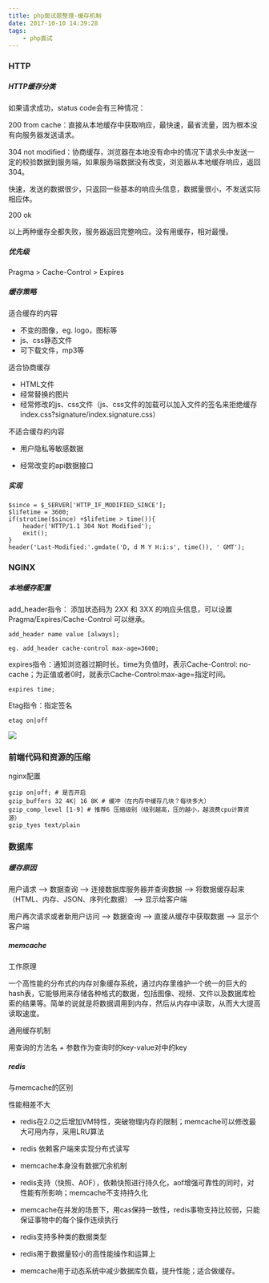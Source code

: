 ```yaml
---
title: php面试题整理-缓存机制
date: 2017-10-10 14:39:28
tags:
	- php面试
---
```

### HTTP ###

##### HTTP缓存分类 #####

如果请求成功，status code会有三种情况：

200 from cache：直接从本地缓存中获取响应，最快速，最省流量，因为根本没有向服务器发送请求。

304 not modified：协商缓存，浏览器在本地没有命中的情况下请求头中发送一定的校验数据到服务端，如果服务端数据没有改变，浏览器从本地缓存响应，返回304。

快速，发送的数据很少，只返回一些基本的响应头信息，数据量很小，不发送实际相应体。

200 ok
		
以上两种缓存全都失败，服务器返回完整响应。没有用缓存，相对最慢。

<!-- more -->

##### 优先级 #####

Pragma > Cache-Control > Expires

##### 缓存策略 #####
		
适合缓存的内容

- 不变的图像，eg. logo，图标等
- js、css静态文件
- 可下载文件，mp3等

适合协商缓存

- HTML文件
- 经常替换的图片
- 经常修改的js、css文件（js、css文件的加载可以加入文件的签名来拒绝缓存 index.css?signature/index.signature.css）

不适合缓存的内容

- 用户隐私等敏感数据
			
- 经常改变的api数据接口

##### 实现 #####

	$since = $_SERVER['HTTP_IF_MODIFIED_SINCE'];
	$lifetime = 3600;
	if(strotime($since) +$lifetime > time()){
		header('HTTP/1.1 304 Not Modified');
		exit();
	}
	header('Last-Modified:'.gmdate('D, d M Y H:i:s', time()), ' GMT');

### NGINX ###

##### 本地缓存配置 #####

add_header指令： 添加状态码为 2XX 和 3XX 的响应头信息，可以设置 Pragma/Expires/Cache-Control 可以继承。

	add_header name value [always];
	
	eg. add_header cache-control max-age=3600;

expires指令：通知浏览器过期时长。time为负值时，表示Cache-Control: no-cache；为正值或者0时，就表示Cache-Control:max-age=指定时间。

	expires time;
				
Etag指令：指定签名
	
	etag on|off

![](http://wx1.sinaimg.cn/mw690/82e79a0fly1fkeo6c7srvj20jy0m3gmt.jpg)

### 前端代码和资源的压缩 ###

nginx配置

	gzip on|off; # 是否开启
	gzip_buffers 32 4K| 16 8K # 缓冲（在内存中缓存几块？每块多大）
	gzip_comp_level [1-9] # 推荐6 压缩级别（级别越高，压的越小，越浪费cpu计算资源）
	gzip_tyes text/plain 

### 数据库 ###

##### 缓存原因 #####

用户请求 --> 数据查询 --> 连接数据库服务器并查询数据 --> 将数据缓存起来（HTML、内存、JSON、序列化数据） --> 显示给客户端

用户再次请求或者新用户访问 --> 数据查询 --> 直接从缓存中获取数据 --> 显示个客户端

##### memcache #####

工作原理

一个高性能的分布式的内存对象缓存系统，通过内存里维护一个统一的巨大的hash表，它能够用来存储各种格式的数据，包括图像、视频、文件以及数据库检索的结果等。简单的说就是将数据调用到内存，然后从内存中读取，从而大大提高读取速度。

通用缓存机制
			
用查询的方法名 + 参数作为查询时的key-value对中的key

##### redis #####

与memcache的区别
			
性能相差不大
			
- redis在2.0之后增加VM特性，突破物理内存的限制；memcache可以修改最大可用内存，采用LRU算法
			
- redis 依赖客户端来实现分布式读写
			
- memcache本身没有数据冗余机制
			
- redis支持（快照、AOF），依赖快照进行持久化，aof增强可靠性的同时，对性能有所影响；memcache不支持持久化
			
- memcache在并发的场景下，用cas保持一致性，redis事物支持比较弱，只能保证事物中的每个操作连续执行
			
- redis支持多种类的数据类型

- redis用于数据量较小的高性能操作和运算上
			
- memcache用于动态系统中减少数据库负载，提升性能；适合做缓存。

